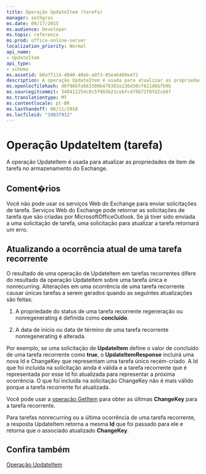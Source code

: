 ```yaml
---
title: Operação UpdateItem (tarefa)
manager: sethgros
ms.date: 09/17/2015
ms.audience: Developer
ms.topic: reference
ms.prod: office-online-server
localization_priority: Normal
api_name:
- UpdateItem
api_type:
- schema
ms.assetid: b0a7f114-d040-40eb-a8f3-05ea6489e472
description: A operação UpdateItem é usada para atualizar as propriedades de item de tarefa no armazenamento do Exchange.
ms.openlocfilehash: d6f966fa663300b476383a136d30cf611d6bfb9b
ms.sourcegitcommit: 34041125dc8c5f993b21cebfc4f8b72f0fd2cb6f
ms.translationtype: MT
ms.contentlocale: pt-BR
ms.lasthandoff: 06/11/2018
ms.locfileid: "19837912"
---
```

# <a name="updateitem-operation-task"></a>Operação UpdateItem (tarefa)

A operação UpdateItem é usada para atualizar as propriedades de item de tarefa no armazenamento do Exchange.
  
## <a name="remarks"></a>Coment�rios

Você não pode usar os serviços Web do Exchange para enviar solicitações de tarefa. Serviços Web do Exchange pode retornar as solicitações de tarefa que são criadas por MicrosoftOfficeOutlook. Se já tiver sido enviada a uma solicitação de tarefa, uma solicitação para atualizar a tarefa retornará um erro.
  
## <a name="updating-the-current-occurrence-of-a-recurring-task"></a>Atualizando a ocorrência atual de uma tarefa recorrente

O resultado de uma operação de UpdateItem em tarefas recorrentes difere do resultado da operação UpdateItem sobre uma tarefa única e nonrecurring. Alterações em uma ocorrência de uma tarefa recorrente causar únicas tarefas a serem gerados quando as seguintes atualizações são feitas:
  
1. A propriedade do status de uma tarefa recorrente regeneração ou nonregenerating é definida como **concluído**.
    
2. A data de início ou data de término de uma tarefa recorrente nonregenerating é alterada.
    
Por exemplo, se uma solicitação de **UpdateItem** define o valor de concluído de uma tarefa recorrente como **true**, o **UpdateItemResponse** incluirá uma nova Id e ChangeKey que representam uma tarefa único recém-criado. A Id que foi incluída na solicitação ainda é válida e a tarefa recorrente que é representada por esse Id foi atualizada para representar a próxima ocorrência. O que foi incluída na solicitação ChangeKey não é mais válido porque a tarefa recorrente foi atualizada. 
  
Você pode usar a [operação GetItem](getitem-operation.md) para obter as últimas **ChangeKey** para a tarefa recorrente. 
  
Para tarefas nonrecurring ou a última ocorrência de uma tarefa recorrente, a resposta UpdateItem retorna a mesma **Id** que foi passado para ele e retorna que o associado atualizado **ChangeKey**.
  
## <a name="see-also"></a>Confira também



[Operação UpdateItem](updateitem-operation.md)

